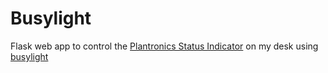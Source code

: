 # Busylight

Flask web app to control the [Plantronics Status Indicator](https://www.poly.com/us/en/products/headsets/accessories/status-indicator) on my desk using [busylight](https://github.com/JnyJny/busylight)